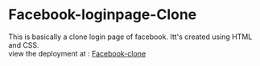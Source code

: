 # Facebook-loginpage-Clone
This is basically a clone login page of facebook. Itt's created using HTML and CSS. <br>
view the deployment at : <a href="https://jose-jimmy.github.io/Facebook--loginpage-Clone/">Facebook-clone</a> 
